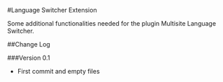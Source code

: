 #Language Switcher Extension

Some additional functionalities needed for the plugin Multisite Language Switcher. 

##Change Log


###Version 0.1

- First commit and empty files